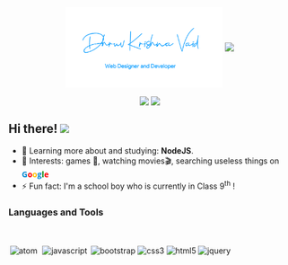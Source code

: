 <p align="center">
    <img align="center" width="280" src="sig.png" />
    <img align="center" width="510" src="banner.gif" />
</p>

<p align="center">
    <img
      align="center"
      src="https://github-readme-stats.vercel.app/api/top-langs/?username=dhruvkrishnavaid&layout=compact"
    />
    <img
      align="center"
      height="140"
      src="https://github-readme-stats.vercel.app/api?username=dhruvkrishnavaid&count_private=true&show_icons=true&custom_title=Github%20Status&hide=issues"
    />
</p>

## Hi there! <img src="https://raw.githubusercontent.com/iampavangandhi/iampavangandhi/master/gifs/Hi.gif" width="30px">

-   🌱 Learning more about and studying: **NodeJS**.
-   💙 Interests: games 👾, watching movies🎬, searching useless things on <a href="https://www.google.com/" style="text-decoration:none"><strong><font face="open sans" color="#0288d1">G<font color="red">o<font color="#FFBF00">o<font color="#0288d1">g<font color="green">l<font color="red">e</font></font></font></font></font></font></strong></a>
- ⚡ Fun fact: I'm a school boy who is currently in Class 9<sup>th</sup> !

### Languages and Tools

<br/>

<p align="left">
  <a href="https://atom.io" target="_blank" style="text-decoration:none">
    <img
    src="https://devicon.dev/devicon.git/icons/atom/atom-original.svg"
    alt="atom"
    width="40"
    height="40"
    style="margin:2.5px"
    />
  </a>
  <a href="https://developer.mozilla.org/en-US/docs/Web/JavaScript" target="_blank" style="text-decoration:none">
    <img
    src="https://devicons.github.io/devicon/devicon.git/icons/javascript/javascript-original.svg"
    alt="javascript"
    width="40"
    height="40"
    style="margin:2.5px"
    />
  </a>
  <a href="https://getbootstrap.com" target="_blank" style="text-decoration:none">
    <img
    src="https://devicon.dev/devicon.git/icons/bootstrap/bootstrap-plain.svg"
    alt="bootstrap"
    width="40"
    height="40"
    style="margin"
    />
  </a>
  <a href="https://developer.mozilla.org/en-US/docs/Web/css" target="_blank" style="text-decoration:none">
  <img
    src="https://devicon.dev/devicon.git/icons/css3/css3-plain-wordmark.svg"
    alt="css3"
    width="40"
    height="40"
    />
  </a>
  <a href="https://developer.mozilla.org/en-US/docs/Web/html" target="_blank" style="text-decoration:none">
    <img
    src="https://devicon.dev/devicon.git/icons/html5/html5-plain-wordmark.svg"
    alt="html5"
    width="40"
    height="40"
    />
  </a>
  <a href="https://jquery.com" target="_blank" style="text-decoration:none">
    <img
    src="https://devicon.dev/devicon.git/icons/jquery/jquery-plain-wordmark.svg"
    alt="jquery"
    width="40"
    height="40"
/>
</a>
</p>
